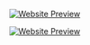 [![Website Preview](https://i.ibb.co.com/zSW1ktn/image.png)](https://example.com)


[![Website Preview](https://i.ibb.co.com/McLLY8C/image.png)](https://example.com)
